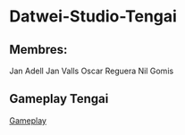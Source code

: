 # Datwei-Studio-Tengai

## Membres:
Jan Adell
Jan Valls
Oscar Reguera
Nil Gomis

## Gameplay Tengai
[Gameplay](https://www.youtube.com/watch?v=FOnlGTzJAIY&)

